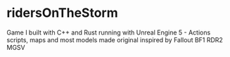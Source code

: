 # ridersOnTheStorm
Game I built with C++ and Rust running with Unreal Engine 5 - Actions scripts, maps and most models made original inspired by Fallout BF1 RDR2 MGSV
